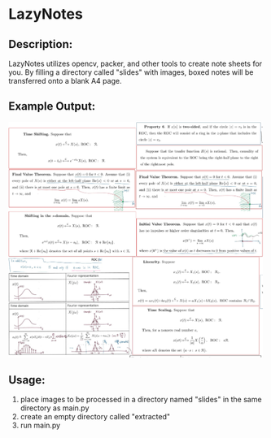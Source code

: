 # LazyNotes

## Description:
LazyNotes utilizes opencv, packer, and other tools to create note sheets
for you. By filling a directory called "slides" with images, boxed notes will
be transferred onto a blank A4 page.

## Example Output:
<img src="imgs/exampleout.png" alt="example output" width="500"/>

## Usage:
1) place images to be processed in a directory named "slides" in the same directory
  as main.py
2) create an empty directory called "extracted"
3) run main.py
